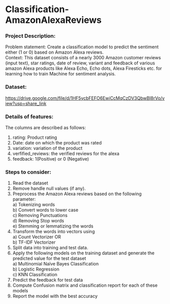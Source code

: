# Classification-AmazonAlexaReviews

### Project Description:
Problem statement: Create a classification model to predict the sentiment either (1 or 0) based on Amazon Alexa reviews.  
Context: This dataset consists of a nearly 3000 Amazon customer reviews (input text), star ratings, date of review, variant and feedback of 
various amazon Alexa products like Alexa Echo, Echo dots, Alexa Firesticks etc. for learning how to train Machine for sentiment analysis.

### Dataset:
https://drive.google.com/file/d/1HF5ycbFEFO6EwiCcMqCzDV3QbwBl8rVo/view?usp=share_link

### Details of features:
The columns are described as follows:
  1) rating: Product rating
  2) Date: date on which the product was rated
  3) variation: variation of the product
  4) verfified_reviews: the verified reviews for the alexa
  5) feedback: 1(Positive) or 0 (Negative)

### Steps to consider:
  1) Read the dataset
  2) Remove handle null values (if any).
  3) Preprocess the Amazon Alexa reviews based on the following parameter:  
    a) Tokenizing words  
    b) Convert words to lower case  
    c) Removing Punctuations  
    d) Removing Stop words  
    e) Stemming or lemmatizing the words  
  4) Transform the words into vectors using  
    a) Count Vectorizer OR  
    b) TF-IDF Vectorizer  
  5) Split data into training and test data.
  6) Apply the following models on the training dataset and generate the predicted value for the test dataset  
    a) Multinomial Naïve Bayes Classification  
    b) Logistic Regression  
    c) KNN Classification  
  7) Predict the feedback for test data
  8) Compute Confusion matrix and classification report for each of these models
  9) Report the model with the best accuracy

